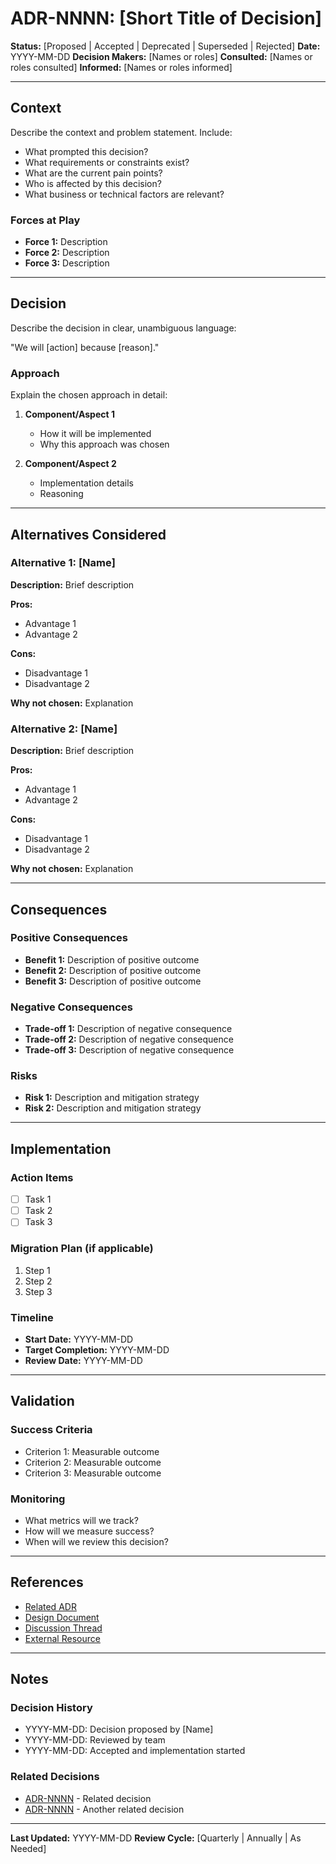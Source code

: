 # ADR-NNNN: [Short Title of Decision]

**Status:** [Proposed | Accepted | Deprecated | Superseded | Rejected]
**Date:** YYYY-MM-DD
**Decision Makers:** [Names or roles]
**Consulted:** [Names or roles consulted]
**Informed:** [Names or roles informed]

---

## Context

<!-- What is the issue we're facing? What factors are influencing this decision? -->

Describe the context and problem statement. Include:

- What prompted this decision?
- What requirements or constraints exist?
- What are the current pain points?
- Who is affected by this decision?
- What business or technical factors are relevant?

### Forces at Play

- **Force 1:** Description
- **Force 2:** Description
- **Force 3:** Description

---

## Decision

<!-- What are we deciding to do about it? -->

Describe the decision in clear, unambiguous language:

"We will [action] because [reason]."

### Approach

Explain the chosen approach in detail:

1. **Component/Aspect 1**
   - How it will be implemented
   - Why this approach was chosen

2. **Component/Aspect 2**
   - Implementation details
   - Reasoning

---

## Alternatives Considered

### Alternative 1: [Name]

**Description:** Brief description

**Pros:**
- Advantage 1
- Advantage 2

**Cons:**
- Disadvantage 1
- Disadvantage 2

**Why not chosen:** Explanation

### Alternative 2: [Name]

**Description:** Brief description

**Pros:**
- Advantage 1
- Advantage 2

**Cons:**
- Disadvantage 1
- Disadvantage 2

**Why not chosen:** Explanation

---

## Consequences

### Positive Consequences

- **Benefit 1:** Description of positive outcome
- **Benefit 2:** Description of positive outcome
- **Benefit 3:** Description of positive outcome

### Negative Consequences

- **Trade-off 1:** Description of negative consequence
- **Trade-off 2:** Description of negative consequence
- **Trade-off 3:** Description of negative consequence

### Risks

- **Risk 1:** Description and mitigation strategy
- **Risk 2:** Description and mitigation strategy

---

## Implementation

<!-- How will this decision be implemented? -->

### Action Items

- [ ] Task 1
- [ ] Task 2
- [ ] Task 3

### Migration Plan (if applicable)

1. Step 1
2. Step 2
3. Step 3

### Timeline

- **Start Date:** YYYY-MM-DD
- **Target Completion:** YYYY-MM-DD
- **Review Date:** YYYY-MM-DD

---

## Validation

<!-- How will we know if this decision was successful? -->

### Success Criteria

- Criterion 1: Measurable outcome
- Criterion 2: Measurable outcome
- Criterion 3: Measurable outcome

### Monitoring

- What metrics will we track?
- How will we measure success?
- When will we review this decision?

---

## References

<!-- Links to related documents, discussions, or resources -->

- [Related ADR](#)
- [Design Document](#)
- [Discussion Thread](#)
- [External Resource](#)

---

## Notes

<!-- Any additional context, follow-ups, or historical information -->

### Decision History

- YYYY-MM-DD: Decision proposed by [Name]
- YYYY-MM-DD: Reviewed by team
- YYYY-MM-DD: Accepted and implementation started

### Related Decisions

- [ADR-NNNN](#) - Related decision
- [ADR-NNNN](#) - Another related decision

---

**Last Updated:** YYYY-MM-DD
**Review Cycle:** [Quarterly | Annually | As Needed]

